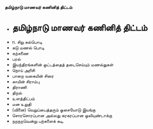 **தமிழ்நாடு மாணவர் கணினித் திட்டம்**
- # தமிழ்நாடு மாணவர் கணினித் திட்டம்
- n. சிறு கல்பொடி
- கடு மணல் பொடி
- கற்சுணை
- பரல்
- இயந்திரங்களின் ஒட்டத்தைத் தடைசெய்யும் மணல்துகள்
- நொய் அரிசி
- பாறை வகையின் சிரை
- காயின் சிராம்பு
- திராணி
- திறல்
- உளத்திட்பம்
- மன உறுதி
- (வினை) வெறுப்பைத்தரும் ஓசையோடு இயங்கு
- சொரசொரப்பான அல்லது கரகரப்பான ஒலியுண்டாக்கு
- நறநறவென்று பற்களைக் கடி.


